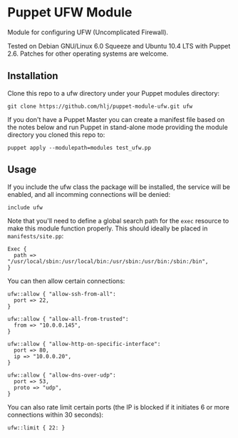 Puppet UFW Module
=================

Module for configuring UFW (Uncomplicated Firewall).

Tested on Debian GNU/Linux 6.0 Squeeze and Ubuntu 10.4 LTS with
Puppet 2.6. Patches for other operating systems are welcome.


Installation
------------

Clone this repo to a ufw directory under your Puppet modules directory:

    git clone https://github.com/hlj/puppet-module-ufw.git ufw

If you don't have a Puppet Master you can create a manifest file
based on the notes below and run Puppet in stand-alone mode
providing the module directory you cloned this repo to:

    puppet apply --modulepath=modules test_ufw.pp


Usage
-----

If you include the ufw class the package will be installed, the service
will be enabled, and all incomming connections will be denied:

    include ufw

Note that you'll need to define a global search path for the `exec`
resource to make this module function properly. This should ideally be
placed in `manifests/site.pp`:

    Exec {
      path => "/usr/local/sbin:/usr/local/bin:/usr/sbin:/usr/bin:/sbin:/bin",
    }

You can then allow certain connections:

    ufw::allow { "allow-ssh-from-all":
      port => 22,
    }

    ufw::allow { "allow-all-from-trusted":
      from => "10.0.0.145",
    }

    ufw::allow { "allow-http-on-specific-interface":
      port => 80,
      ip => "10.0.0.20",
    }

    ufw::allow { "allow-dns-over-udp":
      port => 53,
      proto => "udp",
    }

You can also rate limit certain ports (the IP is blocked if it initiates
6 or more connections within 30 seconds):

    ufw::limit { 22: }
